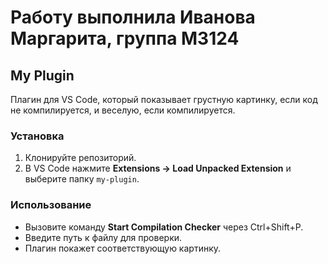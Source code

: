 # Работу выполнила Иванова Маргарита, группа М3124

## My Plugin

Плагин для VS Code, который показывает грустную картинку, если код не компилируется, и веселую, если компилируется.

### Установка

1. Клонируйте репозиторий.
2. В VS Code нажмите **Extensions → Load Unpacked Extension** и выберите папку `my-plugin`.

### Использование

- Вызовите команду **Start Compilation Checker** через Ctrl+Shift+P.
- Введите путь к файлу для проверки.
- Плагин покажет соответствующую картинку.
